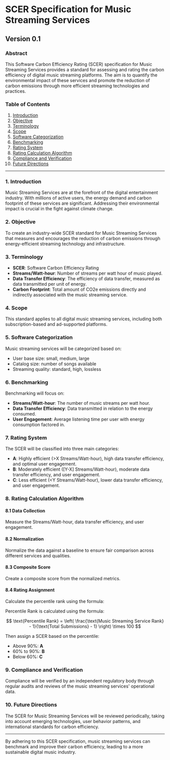 # SCER Specification for Music Streaming Services

## Version 0.1

### Abstract

This Software Carbon Efficiency Rating (SCER) specification for Music Streaming Services provides a standard for assessing and rating the carbon efficiency of digital music streaming platforms. The aim is to quantify the environmental impact of these services and promote the reduction of carbon emissions through more efficient streaming technologies and practices.

### Table of Contents

1. [Introduction](#1-introduction)
2. [Objective](#2-objective)
3. [Terminology](#3-terminology)
4. [Scope](#4-scope)
5. [Software Categorization](#5-software-categorization)
6. [Benchmarking](#6-benchmarking)
7. [Rating System](#7-rating-system)
8. [Rating Calculation Algorithm](#8-rating-calculation-algorithm)
9. [Compliance and Verification](#9-compliance-and-verification)
10. [Future Directions](#10-future-directions)

---

### 1. Introduction

Music Streaming Services are at the forefront of the digital entertainment industry. With millions of active users, the energy demand and carbon footprint of these services are significant. Addressing their environmental impact is crucial in the fight against climate change.

### 2. Objective

To create an industry-wide SCER standard for Music Streaming Services that measures and encourages the reduction of carbon emissions through energy-efficient streaming technology and infrastructure.

### 3. Terminology

- **SCER**: Software Carbon Efficiency Rating
- **Streams/Watt-hour**: Number of streams per watt hour of music played.
- **Data Transfer Efficiency**: The efficiency of data transfer, measured as data transmitted per unit of energy.
- **Carbon Footprint**: Total amount of CO2e emissions directly and indirectly associated with the music streaming service.

### 4. Scope

This standard applies to all digital music streaming services, including both subscription-based and ad-supported platforms.

### 5. Software Categorization

Music streaming services will be categorized based on:

- User base size: small, medium, large
- Catalog size: number of songs available
- Streaming quality: standard, high, lossless

### 6. Benchmarking

Benchmarking will focus on:

- **Streams/Watt-hour**: The number of music streams per watt hour.
- **Data Transfer Efficiency**: Data transmitted in relation to the energy consumed.
- **User Engagement**: Average listening time per user with energy consumption factored in.

### 7. Rating System

The SCER will be classified into three main categories:

- **A**: Highly efficient (>X Streams/Watt-hour), high data transfer efficiency, and optimal user engagement.
- **B**: Moderately efficient ([Y-X] Streams/Watt-hour), moderate data transfer efficiency, and user engagement.
- **C**: Less efficient (<Y Streams/Watt-hour), lower data transfer efficiency, and user engagement.

### 8. Rating Calculation Algorithm

#### 8.1 Data Collection
Measure the Streams/Watt-hour, data transfer efficiency, and user engagement.

#### 8.2 Normalization
Normalize the data against a baseline to ensure fair comparison across different services and qualities.

#### 8.3 Composite Score
Create a composite score from the normalized metrics.

#### 8.4 Rating Assignment
Calculate the percentile rank using the formula:

Percentile Rank is calculated using the formula:

$$
\text{Percentile Rank} = \left( \frac{\text{Music Streaming Service Rank} - 1}{\text{Total Submissions} - 1} \right) \times 100
$$




Then assign a SCER based on the percentile:

- Above 90%: **A**
- 60% to 90%: **B**
- Below 60%: **C**

### 9. Compliance and Verification

Compliance will be verified by an independent regulatory body through regular audits and reviews of the music streaming services' operational data.

### 10. Future Directions

The SCER for Music Streaming Services will be reviewed periodically, taking into account emerging technologies, user behavior patterns, and international standards for carbon efficiency.

---

By adhering to this SCER specification, music streaming services can benchmark and improve their carbon efficiency, leading to a more sustainable digital music industry.
